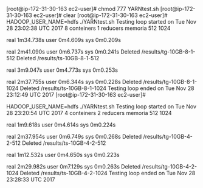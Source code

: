 
[root@ip-172-31-30-163 ec2-user]# chmod 777 YARNtest.sh
[root@ip-172-31-30-163 ec2-user]# clear
[root@ip-172-31-30-163 ec2-user]#  HADOOP_USER_NAME=hdfs ./YARNtest.sh
Testing loop started on Tue Nov 28 23:02:38 UTC 2017
8 conteiners
1 reducers
memoria 512 1024

real    1m34.738s
user    0m4.609s
sys     0m0.209s

real    2m41.090s
user    0m6.737s
sys     0m0.241s
Deleted /results/tg-10GB-8-1-512
Deleted /results/ts-10GB-8-1-512

real    3m9.047s
user    0m4.773s
sys     0m0.253s

real    2m37.755s
user    0m6.344s
sys     0m0.228s
Deleted /results/tg-10GB-8-1-1024
Deleted /results/ts-10GB-8-1-1024
Testing loop ended on Tue Nov 28 23:12:49 UTC 2017
[root@ip-172-31-30-163 ec2-user]#


HADOOP_USER_NAME=hdfs ./YARNtest.sh
Testing loop started on Tue Nov 28 23:20:54 UTC 2017
4 conteiners
2 reducers
memoria 512 1024

real    1m9.618s
user    0m4.614s
sys     0m0.224s

real    2m37.954s
user    0m6.749s
sys     0m0.268s
Deleted /results/tg-10GB-4-2-512
Deleted /results/ts-10GB-4-2-512

real    1m12.532s
user    0m4.650s
sys     0m0.223s

real    2m29.982s
user    0m7.129s
sys     0m0.263s
Deleted /results/tg-10GB-4-2-1024
Deleted /results/ts-10GB-4-2-1024
Testing loop ended on Tue Nov 28 23:28:33 UTC 2017
